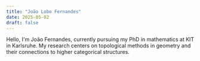 ```yaml
---
title: "João Lobo Fernandes"
date: 2025-05-02
draft: false
---
```


Hello, I'm João Fernandes, currently pursuing my PhD in mathematics at KIT in Karlsruhe. My research centers on topological methods in geometry and their connections to higher categorical structures.

